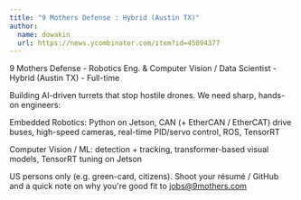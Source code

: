 ```yaml
---
title: "9 Mothers Defense : Hybrid (Austin TX)"
author:
  name: dowakin
  url: https://news.ycombinator.com/item?id=45094377
---
```

9 Mothers Defense - Robotics Eng. &amp; Computer Vision &#x2F; Data Scientist - Hybrid (Austin TX) - Full-time

Building AI-driven turrets that stop hostile drones. We need sharp, hands-on engineers:

Embedded Robotics: Python on Jetson, CAN (+ EtherCAN &#x2F; EtherCAT) drive buses, high-speed cameras, real-time PID&#x2F;servo control, ROS, TensorRT

Computer Vision &#x2F; ML: detection + tracking, transformer-based visual models, TensorRT tuning on Jetson

US persons only (e.g. green-card, citizens). Shoot your résumé &#x2F; GitHub and a quick note on why you&#x27;re good fit to jobs@9mothers.com
<JobApplication />
